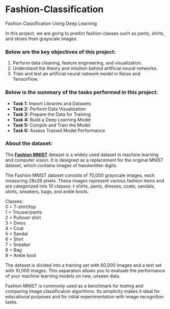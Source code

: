 # Fashion-Classification
Fashion Classification Using Deep Learning

In this project, we are going to predict fashion classes such as pants, shirts, and shoes from grayscale images.

### Below are the key objectives of this project:
1.	Perform data cleaning, feature engineering, and visualization.
2.	Understand the theory and intuition behind artificial neural networks.
3. 	Train and test an artificial neural network model in Keras and TensorFlow.


### Below is the summary of the tasks performed in this project:
- __Task 1:__ Import Libraries and Datasets
- __Task 2:__ Perform Data Visualization
- __Task 3:__ Prepare the Data for Training
- __Task 4:__ Build a Deep Learning Model
- __Task 5:__ Compile and Train the Model
- __Task 6:__ Assess Trained Model Performance

### About the dataset:
The [__Fashion MNIST__](https://www.tensorflow.org/datasets/catalog/fashion_mnist) dataset is a widely used dataset in machine learning and computer vision. It is designed as a replacement for the original MNIST dataset, which contains images of handwritten digits.

The Fashion MNIST dataset consists of 70,000 grayscale images, each measuring 28x28 pixels. These images represent various fashion items and are categorized into 10 classes: t-shirts, pants, dresses, coats, sandals, shirts, sneakers, bags, and ankle boots.

Classes:  
0 = T-shirt/top  
1 = Trouser/pants  
2 = Pullover shirt  
3 = Dress  
4 = Coat  
5 = Sandal  
6 = Shirt  
7 = Sneaker  
8 = Bag  
9 = Ankle boot  

The dataset is divided into a training set with 60,000 images and a test set with 10,000 images. This separation allows you to evaluate the performance of your machine learning models on new, unseen data.

Fashion MNIST is commonly used as a benchmark for testing and comparing image classification algorithms. Its simplicity makes it ideal for educational purposes and for initial experimentation with image recognition tasks.

